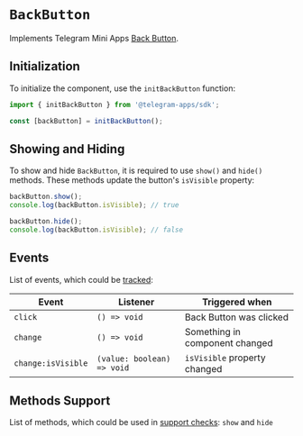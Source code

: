 # `BackButton`

Implements Telegram Mini Apps [Back Button](../../../platform/back-button.md).

## Initialization

To initialize the component, use the `initBackButton` function:

```typescript
import { initBackButton } from '@telegram-apps/sdk';

const [backButton] = initBackButton();  
```

## Showing and Hiding

To show and hide `BackButton`, it is required to use `show()` and `hide()` methods. These methods
update the button's `isVisible` property:

```typescript
backButton.show();
console.log(backButton.isVisible); // true  

backButton.hide();
console.log(backButton.isVisible); // false  
```  

## Events

List of events, which could be [tracked](../components#events):

| Event              | Listener                   | Triggered when                 |
|--------------------|----------------------------|--------------------------------|
| `click`            | `() => void`               | Back Button was clicked        |
| `change`           | `() => void`               | Something in component changed |
| `change:isVisible` | `(value: boolean) => void` | `isVisible` property changed   |

## Methods Support

List of methods, which could be used in [support checks](../components#methods-support): `show` and `hide`
